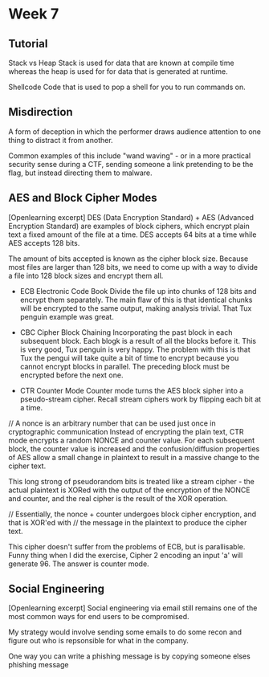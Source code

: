# Week 7

## Tutorial
Stack vs Heap
Stack is used for data that are known at compile time whereas the heap is used for
for data that is generated at runtime.

Shellcode
Code that is used to pop a shell for you to run commands on.

## Misdirection
A form of deception in which the performer draws audience attention to one thing to distract it
from another.

Common examples of this include "wand waving" - or in a more practical security sense during a
CTF, sending someone a link pretending to be the flag, but instead directing them to malware.

## AES and Block Cipher Modes
[Openlearning excerpt]
DES (Data Encryption Standard) + AES (Advanced Encryption Standard) are examples of block
ciphers, which encrypt plain text a fixed amount of the file at a time. DES accepts 64 bits at a
time while AES accepts 128 bits.

The amount of bits accepted is known as the cipher block size. Because most files are larger
than 128 bits, we need to come up with a way to divide a file into 128 block sizes and encrypt
them all.

- ECB Electronic Code Book
Divide the file up into chunks of 128 bits and encrypt them separately. The main flaw of this
is that identical chunks will be encrypted to the same output, making analysis trivial.
That Tux penguin example was great.

- CBC Cipher Block Chaining
Incorporating the past block in each subsequent block. Each blogk is a result of all the blocks
before it. This is very good, Tux penguin is very happy. The problem with this is that Tux the
pengui will take quite a bit of time to encrypt because you cannot encrypt blocks in parallel.
The preceding block must be encrypted before the next one.

- CTR Counter Mode
Counter mode turns the AES block sipher into a pseudo-stream cipher. Recall stream ciphers work
by flipping each bit at a time. 

// A nonce is an arbitrary number that can be used just once in cryptographic communication
Instead of encrypting the plain text, CTR mode encrypts a random NONCE and counter value. For 
each subsequent block, the counter value is increased and the confusion/diffusion properties of
AES allow a small change in plaintext to result in a massive change to the cipher text.

This long strong of pseudorandom bits is treated like a stream cipher - the actual plaintext is
XORed with the output of the encryption of the NONCE and counter, and the real cipher is the
result of the XOR operation.

// Essentially, the nonce + counter undergoes block cipher encryption, and that is XOR'ed with
// the message in the plaintext to produce the cipher text.

This cipher doesn't suffer from the problems of ECB, but is parallisable. 
Funny thing when I did the exercise, Cipher 2 encoding an input 'a' will generate 96. The answer
is counter mode.

## Social Engineering
[Openlearning excerpt]
Social engineering via email still remains one of the most common ways for end users to be
compromised.

My strategy would involve sending some emails to do some recon and figure out who is repsonsible
for what in the company.

One way you can write a phishing message is by copying someone elses phishing message
